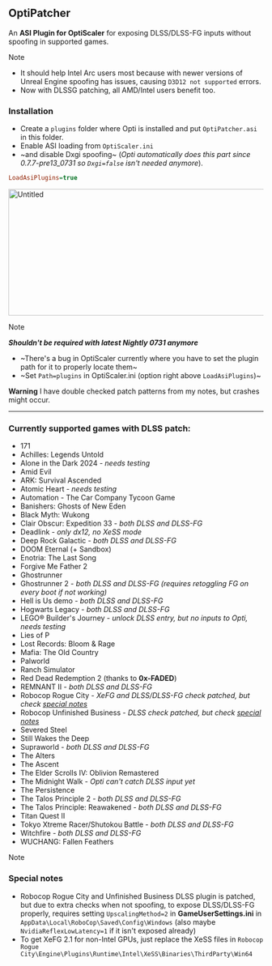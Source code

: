 ## OptiPatcher
An **ASI Plugin for OptiScaler** for exposing DLSS/DLSS-FG inputs without spoofing in supported games.  

> [!NOTE]
> * It should help Intel Arc users most because with newer versions of Unreal Engine spoofing has issues, causing `D3D12 not supported` errors.  
> * Now with DLSSG patching, all AMD/Intel users benefit too.  


### Installation
* Create a `plugins` folder where Opti is installed and put `OptiPatcher.asi` in this folder.  
* Enable ASI loading from `OptiScaler.ini`
* ~and disable Dxgi spoofing~ (_Opti automatically does this part since 0.7.7-pre13_0731 so `Dxgi=false` isn't needed anymore_).

```ini
LoadAsiPlugins=true
```
<img width="1246" height="250" alt="Untitled" src="https://github.com/user-attachments/assets/08fa4617-50ab-4837-a6c5-a8bda365abb5" />


> [!NOTE]
> _**Shouldn't be required with latest Nightly 0731 anymore**_
> * ~There's a bug in OptiScaler currently where you have to set the plugin path for it to properly locate them~  
> * ~Set `Path=plugins` in OptiScaler.ini (option right above `LoadAsiPlugins`)~

**Warning** I have double checked patch patterns from my notes, but crashes might occur.

---

### Currently supported games with DLSS patch:
* 171
* Achilles: Legends Untold
* Alone in the Dark 2024 - _needs testing_
* Amid Evil
* ARK: Survival Ascended  
* Atomic Heart - _needs testing_
* Automation - The Car Company Tycoon Game
* Banishers: Ghosts of New Eden
* Black Myth: Wukong
* Clair Obscur: Expedition 33 - _both DLSS and DLSS-FG_
* Deadlink - _only dx12, no XeSS mode_
* Deep Rock Galactic - _both DLSS and DLSS-FG_
* DOOM Eternal (+ Sandbox)
* Enotria: The Last Song
* Forgive Me Father 2
* Ghostrunner
* Ghostrunner 2 - _both DLSS and DLSS-FG (requires retoggling FG on every boot if not working)_
* Hell is Us demo - _both DLSS and DLSS-FG_
* Hogwarts Legacy - _both DLSS and DLSS-FG_
* LEGO® Builder's Journey - _unlock DLSS entry, but no inputs to Opti, needs testing_
* Lies of P
* Lost Records: Bloom & Rage
* Mafia: The Old Country
* Palworld
* Ranch Simulator
* Red Dead Redemption 2 (thanks to **0x-FADED**)
* REMNANT II - _both DLSS and DLSS-FG_
* Robocop Rogue City - _XeFG and DLSS/DLSS-FG check patched, but check [special notes](#special-notes)_
* Robocop Unfinished Business - _DLSS check patched, but check [special notes](#special-notes)_
* Severed Steel
* Still Wakes the Deep
* Supraworld - _both DLSS and DLSS-FG_
* The Alters
* The Ascent
* The Elder Scrolls IV: Oblivion Remastered
* The Midnight Walk - _Opti can't catch DLSS input yet_
* The Persistence
* The Talos Principle 2 - _both DLSS and DLSS-FG_
* The Talos Principle: Reawakened - _both DLSS and DLSS-FG_
* Titan Quest II
* Tokyo Xtreme Racer/Shutokou Battle - _both DLSS and DLSS-FG_
* Witchfire - _both DLSS and DLSS-FG_
* WUCHANG: Fallen Feathers

  
> [!NOTE]
> ### Special notes
> * Robocop Rogue City and Unfinished Business DLSS plugin is patched, but due to extra checks when not spoofing, to expose DLSS/DLSS-FG properly, requires setting `UpscalingMethod=2` in **GameUserSettings.ini** in `AppData\Local\RoboCop\Saved\Config\Windows` (also maybe `NvidiaReflexLowLatency=1` if it isn't exposed already)  
> * To get XeFG 2.1 for non-Intel GPUs, just replace the XeSS files in `Robocop Rogue City\Engine\Plugins\Runtime\Intel\XeSS\Binaries\ThirdParty\Win64`  
